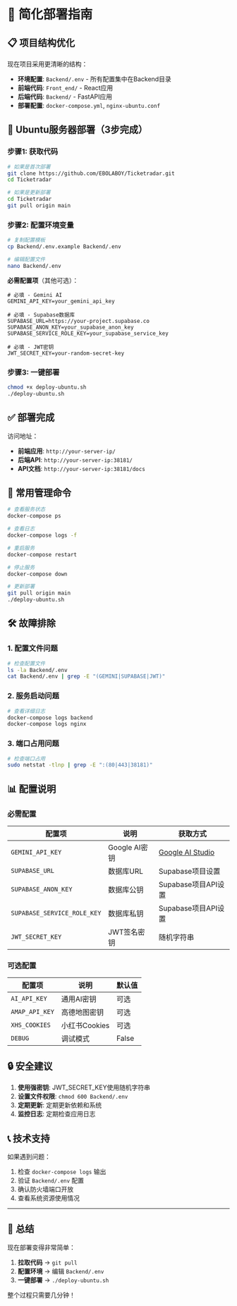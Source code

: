 # 🚀 简化部署指南

## 📋 项目结构优化

现在项目采用更清晰的结构：
- **环境配置**: `Backend/.env` - 所有配置集中在Backend目录
- **前端代码**: `Front_end/` - React应用
- **后端代码**: `Backend/` - FastAPI应用
- **部署配置**: `docker-compose.yml`, `nginx-ubuntu.conf`

## 🔧 Ubuntu服务器部署（3步完成）

### 步骤1: 获取代码
```bash
# 如果是首次部署
git clone https://github.com/EBOLABOY/Ticketradar.git
cd Ticketradar

# 如果是更新部署
cd Ticketradar
git pull origin main
```

### 步骤2: 配置环境变量
```bash
# 复制配置模板
cp Backend/.env.example Backend/.env

# 编辑配置文件
nano Backend/.env
```

**必需配置项**（其他可选）：
```env
# 必填 - Gemini AI
GEMINI_API_KEY=your_gemini_api_key

# 必填 - Supabase数据库
SUPABASE_URL=https://your-project.supabase.co
SUPABASE_ANON_KEY=your_supabase_anon_key
SUPABASE_SERVICE_ROLE_KEY=your_supabase_service_key

# 必填 - JWT密钥
JWT_SECRET_KEY=your-random-secret-key
```

### 步骤3: 一键部署
```bash
chmod +x deploy-ubuntu.sh
./deploy-ubuntu.sh
```

## ✅ 部署完成

访问地址：
- **前端应用**: `http://your-server-ip/`
- **后端API**: `http://your-server-ip:38181/`
- **API文档**: `http://your-server-ip:38181/docs`

## 🔧 常用管理命令

```bash
# 查看服务状态
docker-compose ps

# 查看日志
docker-compose logs -f

# 重启服务
docker-compose restart

# 停止服务
docker-compose down

# 更新部署
git pull origin main
./deploy-ubuntu.sh
```

## 🛠️ 故障排除

### 1. 配置文件问题
```bash
# 检查配置文件
ls -la Backend/.env
cat Backend/.env | grep -E "(GEMINI|SUPABASE|JWT)"
```

### 2. 服务启动问题
```bash
# 查看详细日志
docker-compose logs backend
docker-compose logs nginx
```

### 3. 端口占用问题
```bash
# 检查端口占用
sudo netstat -tlnp | grep -E ":(80|443|38181)"
```

## 📊 配置说明

### 必需配置
| 配置项 | 说明 | 获取方式 |
|--------|------|----------|
| `GEMINI_API_KEY` | Google AI密钥 | [Google AI Studio](https://makersuite.google.com/app/apikey) |
| `SUPABASE_URL` | 数据库URL | Supabase项目设置 |
| `SUPABASE_ANON_KEY` | 数据库公钥 | Supabase项目API设置 |
| `SUPABASE_SERVICE_ROLE_KEY` | 数据库私钥 | Supabase项目API设置 |
| `JWT_SECRET_KEY` | JWT签名密钥 | 随机字符串 |

### 可选配置
| 配置项 | 说明 | 默认值 |
|--------|------|--------|
| `AI_API_KEY` | 通用AI密钥 | 可选 |
| `AMAP_API_KEY` | 高德地图密钥 | 可选 |
| `XHS_COOKIES` | 小红书Cookies | 可选 |
| `DEBUG` | 调试模式 | False |

## 🔒 安全建议

1. **使用强密钥**: JWT_SECRET_KEY使用随机字符串
2. **设置文件权限**: `chmod 600 Backend/.env`
3. **定期更新**: 定期更新依赖和系统
4. **监控日志**: 定期检查应用日志

## 📞 技术支持

如果遇到问题：
1. 检查 `docker-compose logs` 输出
2. 验证 `Backend/.env` 配置
3. 确认防火墙端口开放
4. 查看系统资源使用情况

---

## 🎯 总结

现在部署变得非常简单：
1. **拉取代码** → `git pull`
2. **配置环境** → 编辑 `Backend/.env`
3. **一键部署** → `./deploy-ubuntu.sh`

整个过程只需要几分钟！
